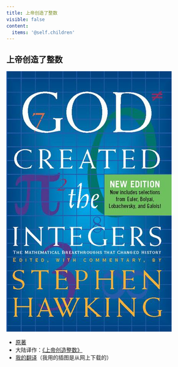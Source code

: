 ```yaml
---
title: 上帝创造了整数
visible: false
content:
  items: '@self.children'
---
```


## 上帝创造了整数

![](cover.jpg)

  * [原著](https://rsywx.net/books/01757.html)
  * 大陆译作：[《上帝创造整数》](https://book.douban.com/subject/30376433/)
  * [我的翻译](./toc)（我用的插图是从网上下载的）